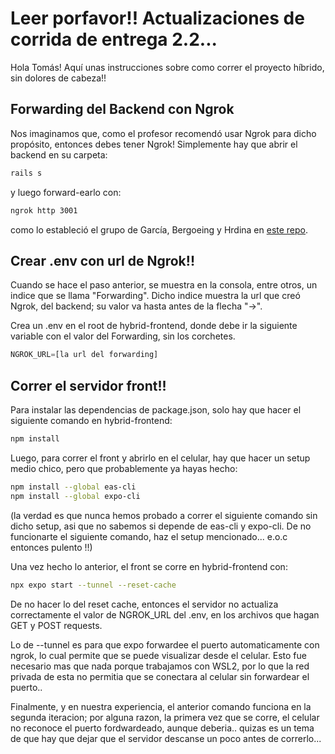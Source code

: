 # Leer porfavor!! Actualizaciones de corrida de entrega 2.2...

Hola Tomás! Aquí unas instrucciones sobre como correr el proyecto híbrido, sin dolores de cabeza!!

## Forwarding del Backend con Ngrok

Nos imaginamos que, como el profesor recomendó usar Ngrok para dicho propósito, entonces debes tener Ngrok! Simplemente hay que abrir el backend en su carpeta:

```sh
rails s
```

y luego forward-earlo con:

```sh
ngrok http 3001
```

como lo estableció el grupo de García, Bergoeing y Hrdina en [este repo](https://github.com/icc4203-202420/ngrok-tutorial).

## Crear .env con url de Ngrok!!

Cuando se hace el paso anterior, se muestra en la consola, entre otros, un indice que se llama "Forwarding". Dicho indice muestra la url que creó Ngrok, del backend; su valor va hasta antes de la flecha "->".

Crea un .env en el root de hybrid-frontend, donde debe ir la siguiente variable con el valor del Forwarding, sin los corchetes.

```js
NGROK_URL=[la url del forwarding]
```

## Correr el servidor front!!

Para instalar las dependencias de package.json, solo hay que hacer el siguiente comando en hybrid-frontend:

```sh
npm install
```

Luego, para correr el front y abrirlo en el celular, hay que hacer un setup medio chico, pero que probablemente ya hayas hecho:

```sh
npm install --global eas-cli
npm install --global expo-cli
```

(la verdad es que nunca hemos probado a correr el siguiente comando sin dicho setup, asi que no sabemos si depende de eas-cli y expo-cli. De no funcionarte el siguiente comando, haz el setup mencionado... e.o.c entonces pulento !!)

Una vez hecho lo anterior, el front se corre en hybrid-frontend con:

```sh
npx expo start --tunnel --reset-cache
```

De no hacer lo del reset cache, entonces el servidor no actualiza correctamente el valor de NGROK_URL del .env, en los archivos que hagan GET y POST requests.

Lo de --tunnel es para que expo forwardee el puerto automaticamente con ngrok, lo cual permite que se puede visualizar desde el celular. Esto fue necesario mas que nada porque trabajamos con WSL2, por lo que la red privada de esta no permitia que se conectara al celular sin forwardear el puerto..

Finalmente, y en nuestra experiencia, el anterior comando funciona en la segunda iteracion; por alguna razon, la primera vez que se corre, el celular no reconoce el puerto fordwardeado, aunque deberia.. quizas es un tema de que hay que dejar que el servidor descanse un poco antes de correrlo...
